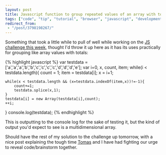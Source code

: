 ```yaml
---
layout: post
title: Javascript function to group repeated values of an array with totals
tags: ["code", "tip", "tutorial", "browser", "javascript", "development"]
redirect_from:
 - "/post/3798198267/"
---
```


Something that took a little while to pull of well while working on the [JS challenge this week](/post/js-challenge-070311/), thought I'd throw it up here as it has its uses practically for grouping like array values with totals:

<!-- more -->

{% highlight javascript %}
var testdata = ['a','a','a','b','b','c','c','c','c','d','d','d','e'];
var i=0, x, count, item;
while(i < testdata.length){
    count = 1;
    item = testdata[i];
    x = i+1;

    while(x < testdata.length && (x=testdata.indexOf(item,x))!=-1){
        count+=1;
        testdata.splice(x,1);
    }
    testdata[i] = new Array(testdata[i],count);
    ++i;
}
console.log(testdata);
{% endhighlight %}

This is outputting to the console log for the sake of testing it, but the kind of output you'd expect to see is a multidimensional array.

Should have the rest of my solution to the challenge up tomorrow, with a nice post explaining the tough time [Tomas](http://tmayr.com) and I have had fighting our urge to reveal code/brainstorm together.
